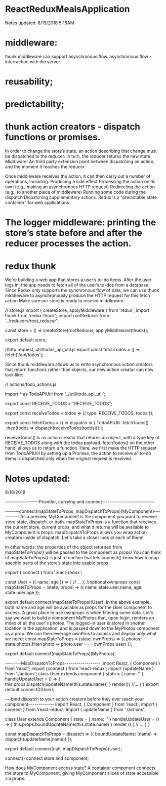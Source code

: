 # ReactReduxMealsApplication

Notes updated:
8/19/2018 5:18AM
# middleware:
thunk middleware can support asynchronous flow.
asynchronous flow - interraction with the server.
# reusability;
# predictability;

# thunk action creators - dispatch functions or promises.
In order to change the store’s state, an action describing that change must be dispatched to the reducer. In turn, the reducer returns the new state.
Middlware: An third party extension point between dispatching an action, and the moment it reaches the reducer.

Once middleware receives the action, it can then carry out a number of operations, including:
Producing a side effect
Processing the action on its own (e.g., making an asynchronous HTTP request)
Redirecting the action (e.g., to another piece of middleware)
Running some code during the dispatch
Dispatching supplementary actions.
Redux is a “predictable state container” for web applications

# The logger middleware: printing the store’s state before and after the reducer processes the action.

# redux thunk
We’re building a web app that stores a user’s to-do items. After the user logs in, the app needs to fetch all of the user’s to-dos from a database. Since Redux only supports the synchronous flow of data, we can use thunk middleware to asynchronously produce the HTTP request for this fetch action
Make sure our store is ready to receive middleware:

// store.js
import { createStore, applyMiddleware } from 'redux';
import thunk from 'redux-thunk';
import rootReducer from '../reducers/root_reducer';

const store = () => createStore(rootReducer, applyMiddleware(thunk));

export default store;


//http request, util/todos_api_util.js
export const fetchTodos = () => fetch('/api/todos');

Since thunk middleware allows us to write asynchronous action creators that return functions rather than objects, our new action creator can now look like:

// actions/todo_actions.js

import * as TodoAPIUtil from '../util/todo_api_util';

export const RECEIVE_TODOS = "RECEIVE_TODOS";

export const receiveTodos = todos => ({
  type: RECEIVE_TODOS,
  todos
});

export const fetchTodos = () => dispatch => (
  TodoAPIUtil
      .fetchTodos()
      .then(todos => dispatch(receiveTodos(todos)))
);

receiveTodos() is an action creator that returns an object, with a type key of RECEIVE_TODOS along with the todos payload.
fetchTodos() on the other hand, allows us to return a function. Here, we first make the HTTP request from TodoAPIUtil by setting up a Promise, the action to receive all to-do items is dispatched only when the original request is resolved.



# Notes updated:
8/18/2018

-----------------Provider, currying and connect:--------------------------


-------connect(mapStateToProps, mapDispatchToProps)(MyComponent)----------
As a preview, MyComponent is the component you want to receive store state, dispatch, or both. mapStateToProps is a function that receives the current store, current props, and what it returns will be available to MyComponent is props. mapDispatchToProps allows you wrap action creators inside of dispatch. Let's take a closer look at each of them!

In other words: the properties of the object returned from mapStateToProps() will be passed to the component as props! You can think of mapSateToProps() is just a function that lets connect() know how to map specific parts of the store’s state into usable props.

import { connect } from 'react-redux';

const User = ({ name, age }) => {
  // ...
};
//optional ownprops
const mapStateToProps = (state, props) => ({
  name: state.user.name,
  age: state.user.age
});



export default connect(mapStateToProps)(User);
In the above example, both name and age will be available as props for the User component to access.
A great place to use ownprops is when filtering some data. Let's say we want to build a component MyPhotos that, upon login, renders an index of all the user's photos. The logged-in user is stored in another location in the application, and is passed down to the MyPhotos component as a prop. We can then leverage ownPros to access and display only what we need:
const mapStateToProps = (state, ownProps) => ({
  photos: state.photos.filter(photo => photo.user === ownProps.user)
});

export default connect(mapStateToProps)(MyPhotos);

--------MapDispatchToProps------------------
import React, { Component } from 'react';
import {connect } from 'react-redux';
import {updateName } from './actions';
class User extends component {
  state = { name: '' }
  handleUpdateUser = () => {
  this.props.dispatch(updateName(this.state.name))
  }
  render(){
  //...
  }
  }
  export default connect()(User);
  
  ---bind dispatch to your action creators before they ever reach your component-------------
  import React, { Component } from 'react';
import { connect } from 'react-redux';
import { updateName } from './actions';

class User extends Component {
  state = { name: '' }
  handleUpdateUser = () => {
    this.props.boundUpdateName(this.state.name)
  }
  render () {
    // ...
  }
}

const mapDispatchToProps = dispatch => ({
  boundUpdateName: (name) => dispatch(updateName(name))
});

export default connect(null, mapDispatchToProps)(User);

connect() connect store and component;


How does MyComponent access state?
A container component connects the store to MyComponent, giving MyComponent slices of state accessible via props.
